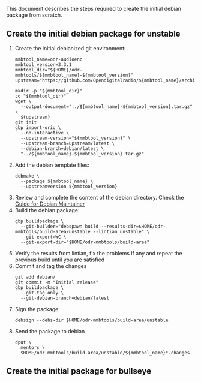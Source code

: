 This document describes the steps required to create the
initial debian package from scratch.

## Create the initial debian package for unstable

1. Create the initial debianized git environment:
   ```
   mmbtool_name=odr-audioenc
   mmbtool_version=3.3.1
   mmbtool_dir="${HOME}/odr-mmbtools/${mmbtool_name}-${mmbtool_version}"
   upstream="https://github.com/Opendigitalradio/${mmbtool_name}/archive/refs/tags/v${mmbtool_version}.tar.gz"

   mkdir -p "${mmbtool_dir}"
   cd "${mmbtool_dir}"
   wget \
     --output-document="../${mmbtool_name}-${mmbtool_version}.tar.gz" \
     ${upstream}
   git init
   gbp import-orig \
     --no-interactive \
     --upstream-version="${mmbtool_version}" \
     --upstream-branch=upstream/latest \
     --debian-branch=debian/latest \
     "../${mmbtool_name}-${mmbtool_version}.tar.gz"
   ```
1. Add the debian template files:
   ```
   debmake \
     --package ${mmbtool_name} \
     --upstreamversion ${mmbtool_version}
   ```
1. Review and complete the content of the debian directory. Check the [Guide for Debian Maintainer](https://www.debian.org/doc/manuals/debmake-doc/index.en.html)
1. Build the debian package:
   ```
   gbp buildpackage \
     --git-builder="debspawn build --results-dir=$HOME/odr-mmbtools/build-area/unstable --lintian unstable" \
     --git-export=WC \
     --git-export-dir="$HOME/odr-mmbtools/build-area"
   ```
1. Verify the results from lintian, fix the problems if any and repeat the 
previous build until you are satisfied
1. Commit and tag the changes
   ```
   git add debian/
   git commit -m "Initial release"
   gbp buildpackage \
     --git-tag-only \
     --git-debian-branch=debian/latest
   ```
1. Sign the package
   ```
   debsign --debs-dir $HOME/odr-mmbtools/build-area/unstable
   ```
1. Send the package to debian
   ```
   dput \
     mentors \
     $HOME/odr-mmbtools/build-area/unstable/${mmbtool_name}*.changes
   ```

## Create the initial package for bullseye